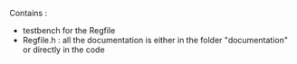 Contains :
  - testbench for the Regfile
  - Regfile.h : all the documentation is either in the folder "documentation" or directly in the code
